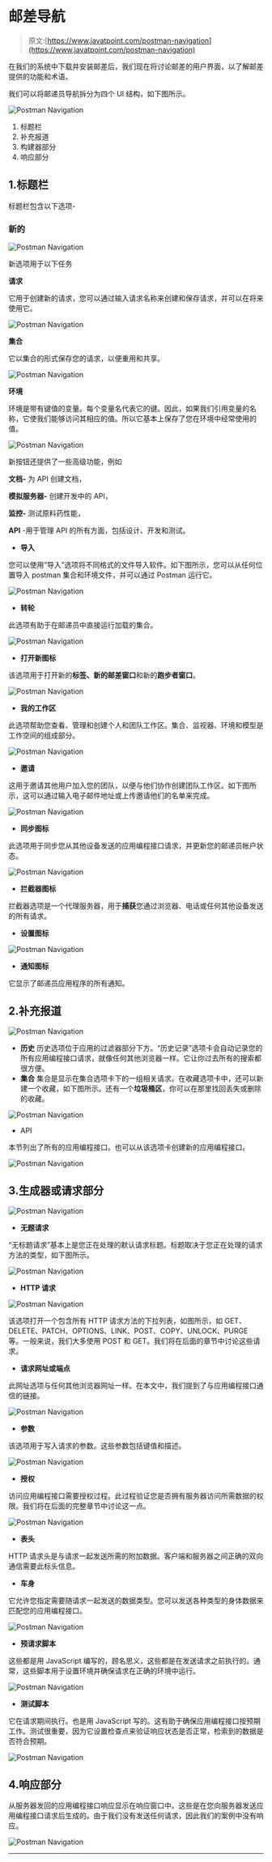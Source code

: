 # 邮差导航

> 原文:[https://www.javatpoint.com/postman-navigation](https://www.javatpoint.com/postman-navigation)

在我们的系统中下载并安装邮差后，我们现在将讨论邮差的用户界面，以了解邮差提供的功能和术语。

我们可以将邮递员导航拆分为四个 UI 结构，如下图所示。

![Postman Navigation](../Images/5a86fa7c72443b41776463d76db27959.png)

1.  标题栏
2.  补充报道
3.  构建器部分
4.  响应部分

## 1.标题栏

标题栏包含以下选项-

### 新的

![Postman Navigation](../Images/11cb05f48efbd20be1965c1c7a1549bd.png)

新选项用于以下任务

**请求**

它用于创建新的请求，您可以通过输入请求名称来创建和保存请求，并可以在将来使用它。

![Postman Navigation](../Images/49ab95da3997abac58475f3c8bca0c65.png)

**集合**

它以集合的形式保存您的请求，以便重用和共享。

![Postman Navigation](../Images/cd054fa973c7a638f0bb63075fad4f39.png)

**环境**

环境是带有键值的变量。每个变量名代表它的键。因此，如果我们引用变量的名称，它使我们能够访问其相应的值。所以它基本上保存了您在环境中经常使用的值。

![Postman Navigation](../Images/8dca4bcc1474df8e02b8794de8d416bd.png)

新按钮还提供了一些高级功能，例如

**文档-** 为 API 创建文档，

**模拟服务器-** 创建开发中的 API，

**监控-** 测试原料药性能，

**API** -用于管理 API 的所有方面，包括设计、开发和测试。

*   **导入**

您可以使用“导入”选项将不同格式的文件导入软件。如下图所示，您可以从任何位置导入 postman 集合和环境文件，并可以通过 Postman 运行它。

![Postman Navigation](../Images/4ad3493f41b3343b576b538cc1fa9ece.png)

*   **转轮**

此选项有助于在邮递员中直接运行加载的集合。

![Postman Navigation](../Images/9b66f439f2207e914397e6d80a7a4a80.png)

*   **打开新图标**

该选项用于打开新的**标签、**新的**邮差窗口**和新的**跑步者窗口**。

![Postman Navigation](../Images/3f3f2b30a5a378963830ce96660900a9.png)

*   **我的工作区**

此选项帮助您查看、管理和创建个人和团队工作区。集合、监视器、环境和模型是工作空间的组成部分。

![Postman Navigation](../Images/0c94528d8fb02b93bd2426cb75a1b26c.png)

*   **邀请**

这用于邀请其他用户加入您的团队，以便与他们协作创建团队工作区。如下图所示，这可以通过输入电子邮件地址或上传邀请他们的名单来完成。

![Postman Navigation](../Images/98cb51afb79a70cadae763ea4cc78557.png)

*   **同步图标**

此选项用于同步您从其他设备发送的应用编程接口请求，并更新您的邮递员帐户状态。

![Postman Navigation](../Images/44552062a09250172523068f9d589cc5.png)

*   **拦截器图标**

拦截器选项是一个代理服务器，用于**捕获**您通过浏览器、电话或任何其他设备发送的所有请求。

*   **设置图标**

![Postman Navigation](../Images/6b83bedea9ecb4d83e3ee60132f3c377.png)

*   **通知图标**

它显示了邮递员应用程序的所有通知。

## 2.补充报道

![Postman Navigation](../Images/39410d8da1347b9e7d25084388a5d6e6.png)

*   **历史**
    历史选项位于应用的过滤器部分下方。“历史记录”选项卡会自动记录您的所有应用编程接口请求，就像任何其他浏览器一样。它让你过去所有的搜索都很方便。
*   **集合**
    集合是显示在集合选项卡下的一组相关请求。在收藏选项卡中，还可以新建一个收藏，如下图所示。还有一个**垃圾桶区**，你可以在那里找回丢失或删除的收藏。

![Postman Navigation](../Images/37d3faec3f7ef8a525a4e686239b0551.png)

*   API

本节列出了所有的应用编程接口。也可以从该选项卡创建新的应用编程接口。

![Postman Navigation](../Images/b865f69af58a26ec42e773765f3ab78e.png)

## 3.生成器或请求部分

![Postman Navigation](../Images/e211779dab8ff11ee918e3192f9dfb64.png)

*   **无题请求**

“无标题请求”基本上是您正在处理的默认请求标题。标题取决于您正在处理的请求方法的类型，如下图所示。

![Postman Navigation](../Images/a925a632a0da078c91514f916ede4f26.png)

*   **HTTP 请求**

![Postman Navigation](../Images/5120fb31205507a5b5a3598095dd42ba.png)

该选项打开一个包含所有 HTTP 请求方法的下拉列表，如图所示，如 GET、DELETE、PATCH、OPTIONS、LINK、POST、COPY、UNLOCK、PURGE 等。一般来说，我们大多使用 POST 和 GET。我们将在后面的章节中讨论这些请求。

*   **请求网址或端点**

此网址选项与任何其他浏览器网址一样。在本文中，我们提到了与应用编程接口通信的链接。

![Postman Navigation](../Images/13d1d2f54350bc13520e7311b0cb55f6.png)

*   **参数**

该选项用于写入请求的参数。这些参数包括键值和描述。

![Postman Navigation](../Images/063e5c09b2637c040bc8af02c5db34e0.png)

*   **授权**

访问应用编程接口需要授权过程。此过程验证您是否拥有服务器访问所需数据的权限。我们将在后面的完整章节中讨论这一点。

![Postman Navigation](../Images/13b9c1fa5a58afe1599acad1a0613f61.png)

*   **表头**

HTTP 请求头是与请求一起发送所需的附加数据。客户端和服务器之间正确的双向通信需要此标头信息。

*   **车身**

它允许您指定需要随请求一起发送的数据类型。您可以发送各种类型的身体数据来匹配您的应用编程接口。

![Postman Navigation](../Images/49ed0df71566b9fd28a4e53871cd82a7.png)

*   **预请求脚本**

这些都是用 JavaScript 编写的，顾名思义，这些都是在发送请求之前执行的。通常，这些脚本用于设置环境并确保请求在正确的环境中运行。

![Postman Navigation](../Images/795142a6bdd715ba2c61a5dd57ba91b6.png)

*   **测试脚本**

它在请求期间执行。也是用 JavaScript 写的。这有助于确保应用编程接口按预期工作。测试很重要，因为它设置检查点来验证响应状态是否正常，检索到的数据是否符合预期。

![Postman Navigation](../Images/2eb72bf4b4af560fd838affa1680ad37.png)

## 4.响应部分

从服务器发回的应用编程接口响应显示在响应窗口中。这些是在您向服务器发送应用编程接口请求后生成的。由于我们没有发送任何请求，因此我们的案例中没有响应。

![Postman Navigation](../Images/237be0aba0e8cb0a823a641df20050d5.png)

* * *